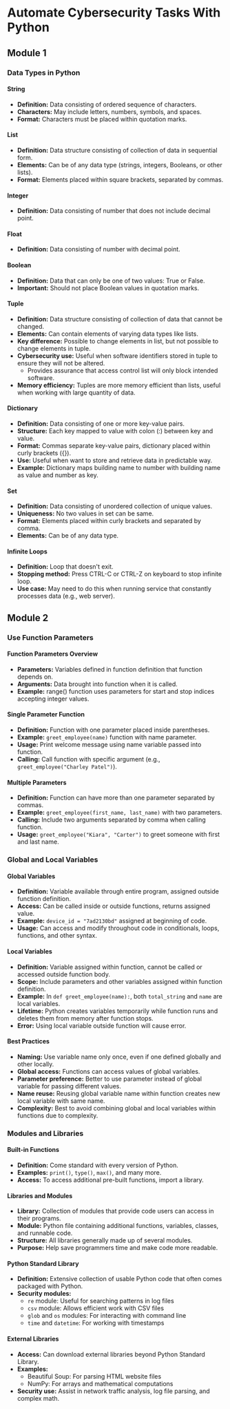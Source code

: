 # Automate Cybersecurity Tasks With Python

## Module 1

### Data Types in Python

#### String
- **Definition:** Data consisting of ordered sequence of characters.
- **Characters:** May include letters, numbers, symbols, and spaces.
- **Format:** Characters must be placed within quotation marks.

#### List
- **Definition:** Data structure consisting of collection of data in sequential form.
- **Elements:** Can be of any data type (strings, integers, Booleans, or other lists).
- **Format:** Elements placed within square brackets, separated by commas.

#### Integer
- **Definition:** Data consisting of number that does not include decimal point.

#### Float
- **Definition:** Data consisting of number with decimal point.

#### Boolean
- **Definition:** Data that can only be one of two values: True or False.
- **Important:** Should not place Boolean values in quotation marks.

#### Tuple
- **Definition:** Data structure consisting of collection of data that cannot be changed.
- **Elements:** Can contain elements of varying data types like lists.
- **Key difference:** Possible to change elements in list, but not possible to change elements in tuple.
- **Cybersecurity use:** Useful when software identifiers stored in tuple to ensure they will not be altered.
  - Provides assurance that access control list will only block intended software.
- **Memory efficiency:** Tuples are more memory efficient than lists, useful when working with large quantity of data.

#### Dictionary
- **Definition:** Data consisting of one or more key-value pairs.
- **Structure:** Each key mapped to value with colon (:) between key and value.
- **Format:** Commas separate key-value pairs, dictionary placed within curly brackets ({}).
- **Use:** Useful when want to store and retrieve data in predictable way.
- **Example:** Dictionary maps building name to number with building name as value and number as key.

#### Set
- **Definition:** Data consisting of unordered collection of unique values.
- **Uniqueness:** No two values in set can be same.
- **Format:** Elements placed within curly brackets and separated by comma.
- **Elements:** Can be of any data type.

#### Infinite Loops
- **Definition:** Loop that doesn't exit.
- **Stopping method:** Press CTRL-C or CTRL-Z on keyboard to stop infinite loop.
- **Use case:** May need to do this when running service that constantly processes data (e.g., web server).

## Module 2

### Use Function Parameters

#### Function Parameters Overview
- **Parameters:** Variables defined in function definition that function depends on.
- **Arguments:** Data brought into function when it is called.
- **Example:** range() function uses parameters for start and stop indices accepting integer values.

#### Single Parameter Function
- **Definition:** Function with one parameter placed inside parentheses.
- **Example:** `greet_employee(name)` function with name parameter.
- **Usage:** Print welcome message using name variable passed into function.
- **Calling:** Call function with specific argument (e.g., `greet_employee("Charley Patel")`).

#### Multiple Parameters
- **Definition:** Function can have more than one parameter separated by commas.
- **Example:** `greet_employee(first_name, last_name)` with two parameters.
- **Calling:** Include two arguments separated by comma when calling function.
- **Usage:** `greet_employee("Kiara", "Carter")` to greet someone with first and last name.

### Global and Local Variables

#### Global Variables
- **Definition:** Variable available through entire program, assigned outside function definition.
- **Access:** Can be called inside or outside functions, returns assigned value.
- **Example:** `device_id = "7ad2130bd"` assigned at beginning of code.
- **Usage:** Can access and modify throughout code in conditionals, loops, functions, and other syntax.

#### Local Variables
- **Definition:** Variable assigned within function, cannot be called or accessed outside function body.
- **Scope:** Include parameters and other variables assigned within function definition.
- **Example:** In `def greet_employee(name):`, both `total_string` and `name` are local variables.
- **Lifetime:** Python creates variables temporarily while function runs and deletes them from memory after function stops.
- **Error:** Using local variable outside function will cause error.

#### Best Practices
- **Naming:** Use variable name only once, even if one defined globally and other locally.
- **Global access:** Functions can access values of global variables.
- **Parameter preference:** Better to use parameter instead of global variable for passing different values.
- **Name reuse:** Reusing global variable name within function creates new local variable with same name.
- **Complexity:** Best to avoid combining global and local variables within functions due to complexity.

### Modules and Libraries

#### Built-in Functions
- **Definition:** Come standard with every version of Python.
- **Examples:** `print()`, `type()`, `max()`, and many more.
- **Access:** To access additional pre-built functions, import a library.

#### Libraries and Modules
- **Library:** Collection of modules that provide code users can access in their programs.
- **Module:** Python file containing additional functions, variables, classes, and runnable code.
- **Structure:** All libraries generally made up of several modules.
- **Purpose:** Help save programmers time and make code more readable.

#### Python Standard Library
- **Definition:** Extensive collection of usable Python code that often comes packaged with Python.
- **Security modules:**
  - `re` module: Useful for searching patterns in log files
  - `csv` module: Allows efficient work with CSV files
  - `glob` and `os` modules: For interacting with command line
  - `time` and `datetime`: For working with timestamps

#### External Libraries
- **Access:** Can download external libraries beyond Python Standard Library.
- **Examples:**
  - Beautiful Soup: For parsing HTML website files
  - NumPy: For arrays and mathematical computations
- **Security use:** Assist in network traffic analysis, log file parsing, and complex math.

